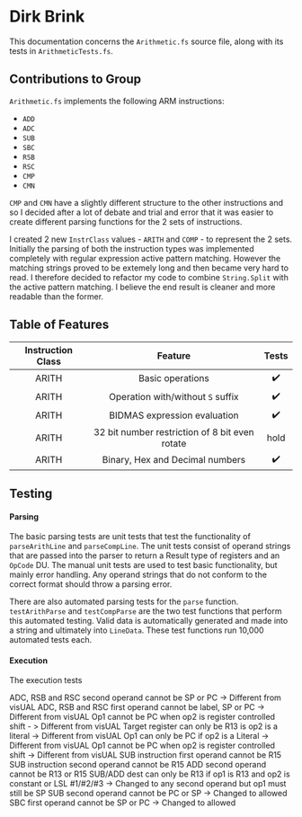 # Dirk Brink
This documentation concerns the `Arithmetic.fs` source file, along with its tests in `ArithmeticTests.fs`.

## Contributions to Group
`Arithmetic.fs` implements the following ARM instructions:
- `ADD`
- `ADC`
- `SUB`
- `SBC`
- `RSB`
- `RSC`
- `CMP`
- `CMN`

`CMP` and `CMN` have a slightly different structure to the other instructions and so I decided after a lot of debate and trial and error that it was easier to create different parsing functions for the 2 sets of instructions.  

I created 2 new `InstrClass` values - `ARITH` and `COMP` - to represent the 2 sets. Initially the parsing of both the instruction types was implemented completely with regular expression active pattern matching.  However the matching strings proved to be extemely long and then became very hard to read.  I therefore decided to refactor my code to combine `String.Split` with the active pattern matching. I believe the end result is cleaner and more readable than the former.  

## Table of Features
| Instruction Class | Feature | Tests |  
| :---:|:---:|:---:|
| ARITH | Basic operations | :heavy_check_mark:
| ARITH | Operation with/without `S` suffix | :heavy_check_mark:
| ARITH | BIDMAS expression evaluation | :heavy_check_mark:
| ARITH | 32 bit number restriction of 8 bit even rotate | hold
| ARITH | Binary, Hex and Decimal numbers | :heavy_check_mark:

## Testing
#### Parsing
The basic parsing tests are unit tests that test the functionality of `parseArithLine` and `parseCompLine`. The unit tests consist of operand strings that are passed into the parser to return a Result type of registers and an `OpCode` DU.  The manual unit tests are used to test basic functionality, but mainly error handling.  Any operand strings that do not conform to the correct format should throw a parsing error.  

There are also automated parsing tests for the `parse` function.  `testArithParse` and `testCompParse` are the two test functions that perform this automated testing.  Valid data is automatically generated and made into a string and ultimately into `LineData`.  These test functions run 10,000 automated tests each.

#### Execution
The execution tests 



ADC, RSB and RSC second operand cannot be SP or PC -> Different from visUAL
ADC, RSB and RSC first operand cannot be label, SP or PC -> Different from visUAL
Op1 cannot be PC when op2 is register controlled shift - > Different from visUAL
Target register can only be R13 is op2 is a literal -> Different from visUAL
Op1 can only be PC if op2 is a Literal -> Different from visUAL
Op1 cannot be PC when op2 is register controlled shift -> Different from visUAL
SUB instruction first operand cannot be R15
SUB instruction second operand cannot be R15
ADD second operand cannot be R13 or R15
SUB/ADD dest can only be R13 if op1 is R13 and op2 is constant or LSL #1/#2/#3 -> Changed to any second operand but op1 must still be SP
SUB second operand cannot be PC or SP -> Changed to allowed
SBC first operand cannot be SP or PC -> Changed to allowed